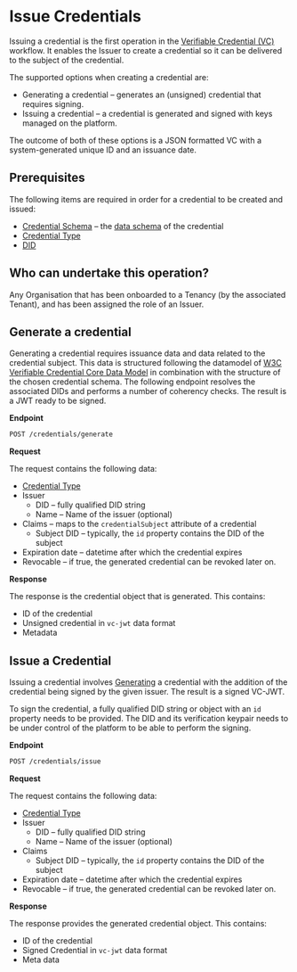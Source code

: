 # Issue Credentials

Issuing a credential is the first operation in the [Verifiable Credential (VC)](https://www.w3.org/TR/vc-data-model/#lifecycle-details) workflow. It enables the Issuer to create a credential so it can be delivered to the subject of the credential.

The supported options when creating a credential are:
* Generating a credential – generates an (unsigned) credential that requires signing.
* Issuing a credential – a credential is generated and signed with keys managed on the platform.

The outcome of both of these options is a JSON formatted VC with a system-generated unique ID and an issuance date.

## Prerequisites

The following items are required in order for a credential to be created and issued:

* [Credential Schema](../credential-schemas.md) – the [data schema](https://www.w3.org/TR/vc-data-model/#data-schemas) of the credential
* [Credential Type](../credential-types.md)
* [DID](../dids/did-methods.md)

## Who can undertake this operation?

Any Organisation that has been onboarded to a Tenancy (by the associated Tenant), and has been assigned the role of an Issuer.

## Generate a credential

Generating a credential requires issuance data and data related to the credential subject. This data is structured following the datamodel of [W3C Verifiable Credential Core Data Model](https://www.w3.org/TR/vc-data-model/#core-data-model) in combination with the structure of the chosen credential schema. The following endpoint resolves the associated DIDs and performs a number of coherency checks. The result is a JWT ready to be signed.

**Endpoint**

```bash
POST /credentials/generate
```

**Request**

The request contains the following data:
* [Credential Type](credential-types.md)
* Issuer
  * DID – fully qualified DID string
  * Name – Name of the issuer (optional)
* Claims – maps to the `credentialSubject` attribute of a credential
  * Subject DID – typically, the `id` property contains the DID of the subject
* Expiration date – datetime after which the credential expires
* Revocable – if true, the generated credential can be revoked later on.

**Response**

The response is the credential object that is generated. This contains:
* ID of the credential
* Unsigned credential in `vc-jwt` data format
* Metadata

## Issue a Credential

Issuing a credential involves [Generating](#generate-credential) a credential with the addition of the credential being signed by the given issuer. The result is a signed VC-JWT.

To sign the credential, a fully qualified DID string or object with an `id` property needs to be provided. The DID and its verification keypair needs to be under control of the platform to be able to perform the signing.

**Endpoint**

```bash
POST /credentials/issue
```

**Request**

The request contains the following data:
* [Credential Type](credential-types.md)
* Issuer
  * DID – fully qualified DID string
  * Name – Name of the issuer (optional)
* Claims
  * Subject DID – typically, the `id` property contains the DID of the subject
* Expiration date – datetime after which the credential expires
* Revocable – if true, the generated credential can be revoked later on.

**Response**

The response provides the generated credential object. This contains:
* ID of the credential
* Signed Credential in `vc-jwt` data format
* Meta data
